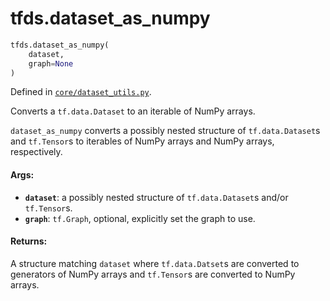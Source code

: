 <div itemscope itemtype="http://developers.google.com/ReferenceObject">
<meta itemprop="name" content="tfds.dataset_as_numpy" />
<meta itemprop="path" content="Stable" />
</div>

# tfds.dataset_as_numpy

``` python
tfds.dataset_as_numpy(
    dataset,
    graph=None
)
```



Defined in [`core/dataset_utils.py`](https://github.com/tensorflow/datasets/tree/master/tensorflow_datasets/core/dataset_utils.py).

Converts a `tf.data.Dataset` to an iterable of NumPy arrays.

`dataset_as_numpy` converts a possibly nested structure of `tf.data.Dataset`s
and `tf.Tensor`s to iterables of NumPy arrays and NumPy arrays, respectively.

#### Args:

* <b>`dataset`</b>: a possibly nested structure of `tf.data.Dataset`s and/or
    `tf.Tensor`s.
* <b>`graph`</b>: `tf.Graph`, optional, explicitly set the graph to use.


#### Returns:

A structure matching `dataset` where `tf.data.Datset`s are converted to
generators of NumPy arrays and `tf.Tensor`s are converted to NumPy arrays.